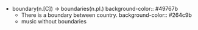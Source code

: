 - boundary(n.[C]) -> boundaries(n.pl.)
  background-color:: #49767b
	- There is a boundary between country.
	  background-color:: #264c9b
	- music without boundaries
